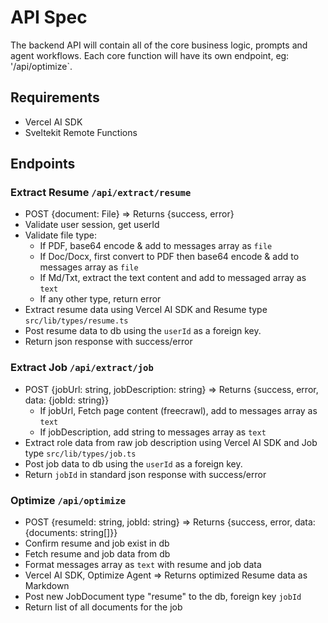 # API Spec

The backend API will contain all of the core business logic, prompts and agent workflows. Each core function will have its own endpoint, eg: '/api/optimize`.

## Requirements

- Vercel AI SDK
- Sveltekit Remote Functions

## Endpoints

### Extract Resume `/api/extract/resume`

- POST {document: File} => Returns {success, error}
- Validate user session, get userId
- Validate file type:
  - If PDF, base64 encode & add to messages array as `file`
  - If Doc/Docx, first convert to PDF then base64 encode & add to messages array as `file`
  - If Md/Txt, extract the text content and add to messaged array as `text`
  - If any other type, return error
- Extract resume data using Vercel AI SDK and Resume type `src/lib/types/resume.ts`
- Post resume data to db using the `userId` as a foreign key.
- Return json response with success/error

### Extract Job `/api/extract/job`

- POST {jobUrl: string, jobDescription: string} => Returns {success, error, data: {jobId: string}}
  - If jobUrl, Fetch page content (freecrawl), add to messages array as `text`
  - If jobDescription, add string to messages array as `text`
- Extract role data from raw job description using Vercel AI SDK and Job type `src/lib/types/job.ts`
- Post job data to db using the `userId` as a foreign key.
- Return `jobId` in standard json response with success/error

### Optimize `/api/optimize`

- POST {resumeId: string, jobId: string} => Returns {success, error, data: {documents: string[]}}
- Confirm resume and job exist in db
- Fetch resume and job data from db
- Format messages array as `text` with resume and job data
- Vercel AI SDK, Optimize Agent => Returns optimized Resume data as Markdown
- Post new JobDocument type "resume" to the db, foreign key `jobId`
- Return list of all documents for the job
